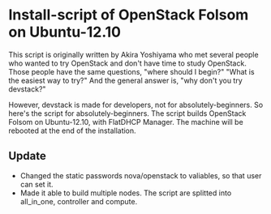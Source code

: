 Install-script of OpenStack Folsom on Ubuntu-12.10
======================================================

This script is originally written by Akira Yoshiyama who met
several people who wanted to try OpenStack and don't have time to
study OpenStack. Those people have the same questions, "where should I begin?"
"What is the easiest way to try?" And the general answer is, "why don't you 
try devstack?"

However, devstack is made for developers, not for absolutely-beginners.
So here's the script for absolutely-beginners. The script builds OpenStack
Folsom on Ubuntu-12.10, with FlatDHCP Manager. The machine will be rebooted
at the end of the installation.

Update
--------------
* Changed the static passwords nova/openstack to valiables, so that user can set it.
* Made it able to build multiple nodes. The script are splitted into all_in_one, controller
and compute.

